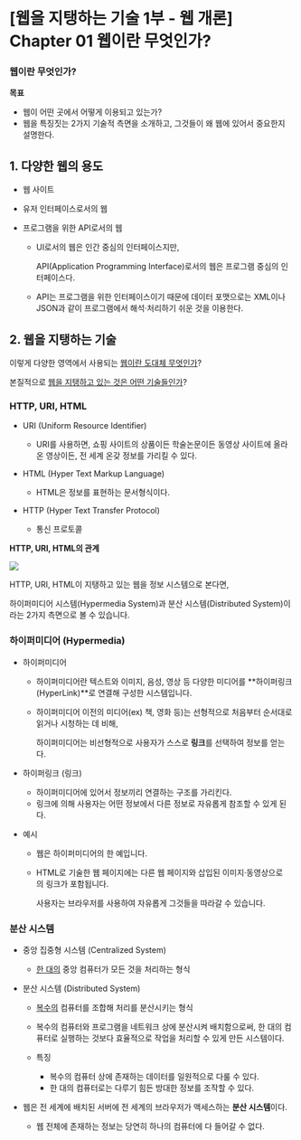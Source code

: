 # [웹을 지탱하는 기술 1부 - 웹 개론] Chapter 01 웹이란 무엇인가?



### 웹이란 무엇인가?

**목표**

- 웹이 어떤 곳에서 어떻게 이용되고 있는가?
- 웹을 특징짓는 2가지 기술적 측면을 소개하고, 그것들이 왜 웹에 있어서 중요한지 설명한다.





## 1. 다양한 웹의 용도

- 웹 사이트

- 유저 인터페이스로서의 웹

- 프로그램을 위한 API로서의 웹

  - UI로서의 웹은 인간 중심의 인터페이스지만, 

    API(Application Programming Interface)로서의 웹은 프로그램 중심의 인터페이스다.

  - API는 프로그램을 위한 인터페이스이기 때문에 데이터 포맷으로는 XML이나 JSON과 같이 프로그램에서 해석&middot;처리하기 쉬운 것을 이용한다.





## 2. 웹을 지탱하는 기술

이렇게 다양한 영역에서 사용되는 <u>웹이란 도대체 무엇인가</u>?

본질적으로 <u>웹을 지탱하고 있는 것은 어떤 기술들인가</u>?





### HTTP, URI, HTML

- URI (Uniform Resource Identifier)
  - URI를 사용하면, 쇼핑 사이트의 상품이든 학술논문이든 동영상 사이트에 올라온 영상이든, 전 세계 온갖 정보를 가리킬 수 있다.

- HTML (Hyper Text Markup Language)
  - HTML은 정보를 표현하는 문서형식이다.

- HTTP (Hyper Text Transfer Protocol)
  - 통신 프로토콜





**HTTP, URI, HTML의 관계**

![](https://docs.google.com/drawings/d/sDvOi67KO3WNJMVbjV1MH8A/image?parent=e/2PACX-1vQiuXMoUJloXB41go11kimhAxCGB0Jhf5sdczvyrPIjH533basHPtLBcGPi59BcshFWUj6e55GqbGOO&rev=296&drawingRevisionAccessToken=qjNmz0F5hcb3FA&h=332&w=601&ac=1)





HTTP, URI, HTML이 지탱하고 있는 웹을 정보 시스템으로 본다면, 

하이퍼미디어 시스템(Hypermedia System)과 분산 시스템(Distributed System)이라는 2가지 측면으로 볼 수 있습니다.





### 하이퍼미디어 (Hypermedia)

- 하이퍼미디어

  - 하이퍼미디어란 텍스트와 이미지, 음성, 영상 등 다양한 미디어를 **하이퍼링크(HyperLink)**로 연결해 구성한 시스템입니다.

  - 하이퍼미디어 이전의 미디어(ex) 책, 영화 등)는 선형적으로 처음부터 순서대로 읽거나 시청하는 데 비해,

    하이퍼미디어는 비선형적으로 사용자가 스스로 **링크**를 선택하여 정보를 얻는다.

- 하이퍼링크 (링크)

  - 하이퍼미디어에 있어서 정보끼리 연결하는 구조를 가리킨다.
  - 링크에 의해 사용자는 어떤 정보에서 다른 정보로 자유롭게 참조할 수 있게 된다.

- 예시

  - 웹은 하이퍼미디어의 한 예입니다.

  - HTML로 기술한 웹 페이지에는 다른 웹 페이지와 삽입된 이미지&middot;동영상으로의 링크가 포함됩니다.

    사용자는 브라우저를 사용하여 자유롭게 그것들을 따라갈 수 있습니다.





### 분산 시스템

- 중앙 집중형 시스템 (Centralized System)
  - <u>한 대의</u> 중앙 컴퓨터가 모든 것을 처리하는 형식

- 분산 시스템 (Distributed System)

  - <u>복수의</u> 컴퓨터를 조합해 처리를 분산시키는 형식
  - 복수의 컴퓨터와 프로그램을 네트워크 상에 분산시켜 배치함으로써, 한 대의 컴퓨터로 실행하는 것보다 효율적으로 작업을 처리할 수 있게 만든 시스템이다.

  - 특징
    - 복수의 컴퓨터 상에 존재하는 데이터를 일원적으로 다룰 수 있다.
    - 한 대의 컴퓨터로는 다루기 힘든 방대한 정보를 조작할 수 있다.

    

- 웹은 전 세계에 배치된 서버에 전 세계의 브라우저가 액세스하는 **분산 시스템**이다.

  - 웹 전체에 존재하는 정보는 당연히 하나의 컴퓨터에 다 들어갈 수 없다.

